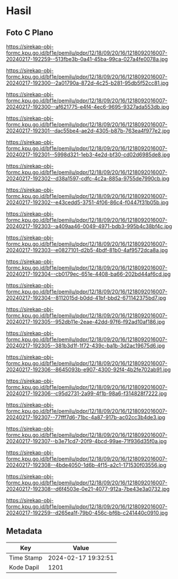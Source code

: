 # Hasil

## Foto C Plano

https://sirekap-obj-formc.kpu.go.id/bf1e/pemilu/pdpr/12/18/09/20/16/1218092016007-20240217-192259--513fbe3b-0a41-45ba-99ca-027a4fe0078a.jpg

https://sirekap-obj-formc.kpu.go.id/bf1e/pemilu/pdpr/12/18/09/20/16/1218092016007-20240217-192300--2a01790a-872d-4c25-b281-95db5f52cc81.jpg

https://sirekap-obj-formc.kpu.go.id/bf1e/pemilu/pdpr/12/18/09/20/16/1218092016007-20240217-192300--af621775-e4f4-4ec6-9695-9327ada553db.jpg

https://sirekap-obj-formc.kpu.go.id/bf1e/pemilu/pdpr/12/18/09/20/16/1218092016007-20240217-192301--dac55be4-ae2d-4305-b87b-763ea4f977e2.jpg

https://sirekap-obj-formc.kpu.go.id/bf1e/pemilu/pdpr/12/18/09/20/16/1218092016007-20240217-192301--5998d321-1eb3-4e2d-bf30-cd02d6985de8.jpg

https://sirekap-obj-formc.kpu.go.id/bf1e/pemilu/pdpr/12/18/09/20/16/1218092016007-20240217-192302--d38a1597-cdfc-4c2a-885a-9755de7990cb.jpg

https://sirekap-obj-formc.kpu.go.id/bf1e/pemilu/pdpr/12/18/09/20/16/1218092016007-20240217-192302--e43cedd5-3751-4f06-86c4-f0447f31b05b.jpg

https://sirekap-obj-formc.kpu.go.id/bf1e/pemilu/pdpr/12/18/09/20/16/1218092016007-20240217-192303--a409aa46-0049-4971-bdb3-995b4c38bf4c.jpg

https://sirekap-obj-formc.kpu.go.id/bf1e/pemilu/pdpr/12/18/09/20/16/1218092016007-20240217-192303--e0827101-d2b5-4bdf-81b0-4af9572dca8a.jpg

https://sirekap-obj-formc.kpu.go.id/bf1e/pemilu/pdpr/12/18/09/20/16/1218092016007-20240217-192304--cb0179ec-651e-4408-ba66-202bd44af6cd.jpg

https://sirekap-obj-formc.kpu.go.id/bf1e/pemilu/pdpr/12/18/09/20/16/1218092016007-20240217-192304--8112015d-b0dd-41bf-bbd2-671142375bd7.jpg

https://sirekap-obj-formc.kpu.go.id/bf1e/pemilu/pdpr/12/18/09/20/16/1218092016007-20240217-192305--952db11e-2eae-42dd-97f6-f92ad10af186.jpg

https://sirekap-obj-formc.kpu.go.id/bf1e/pemilu/pdpr/12/18/09/20/16/1218092016007-20240217-192305--381b3d1f-1f72-439c-ba1b-3d2ac19675d6.jpg

https://sirekap-obj-formc.kpu.go.id/bf1e/pemilu/pdpr/12/18/09/20/16/1218092016007-20240217-192306--8645093b-e907-4300-92f4-4b2fe702ab91.jpg

https://sirekap-obj-formc.kpu.go.id/bf1e/pemilu/pdpr/12/18/09/20/16/1218092016007-20240217-192306--c95d2731-2a99-4f1b-98a6-f314828f7222.jpg

https://sirekap-obj-formc.kpu.go.id/bf1e/pemilu/pdpr/12/18/09/20/16/1218092016007-20240217-192307--77fff7d6-71bc-4a87-917b-ac02cc3b4de3.jpg

https://sirekap-obj-formc.kpu.go.id/bf1e/pemilu/pdpr/12/18/09/20/16/1218092016007-20240217-192307--b3e71cd7-20f9-4bcd-99ae-71f936d35f0a.jpg

https://sirekap-obj-formc.kpu.go.id/bf1e/pemilu/pdpr/12/18/09/20/16/1218092016007-20240217-192308--4bde4050-1d6b-4f15-a2c1-171530f03556.jpg

https://sirekap-obj-formc.kpu.go.id/bf1e/pemilu/pdpr/12/18/09/20/16/1218092016007-20240217-192308--d6f4503e-0e21-4077-912a-7be43e3a0732.jpg

https://sirekap-obj-formc.kpu.go.id/bf1e/pemilu/pdpr/12/18/09/20/16/1218092016007-20240217-192259--d265ea1f-79b0-456c-bf6b-c241440c0910.jpg


## Metadata

| Key        | Value               |
| ---------- | ------------------- |
| Time Stamp | 2024-02-17 19:32:51 |
| Kode Dapil | 1201                |



